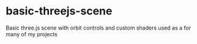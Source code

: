 # basic-threejs-scene
Basic three.js scene with orbit controls and custom shaders used as a for many of my projects

